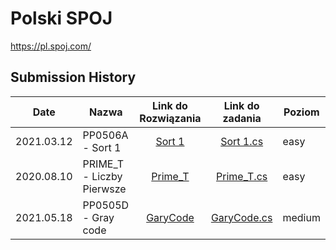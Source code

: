 Polski SPOJ
=================
https://pl.spoj.com/

Submission History
------------------
|Date|Nazwa              | Link do Rozwiązania                          | Link do zadania                                    | Poziom         |
|-------|-----------------|:--------------------------------------------:|:--------------------------------------------------:|--------------|
|2021.03.12|PP0506A - Sort 1   | [Sort 1](https://www.spoj.com/problems/TEST/)|[Sort 1.cs](https://github.com/Seqiiu/Spoj/blob/main/easy/PP0506A%20-%20Sort%201/Program.cs)|easy |
|2020.08.10|PRIME_T - Liczby Pierwsze  | [Prime_T](https://pl.spoj.com/problems/PRIME_T/)| [Prime_T.cs](https://github.com/Seqiiu/Spoj/blob/main/easy/Prime_T/Program.cs)| easy   |
|2021.05.18|PP0505D - Gray code  | [GaryCode](https://pl.spoj.com/problems/PP0505D/)| [GaryCode.cs](https://github.com/Seqiiu/Spoj/blob/main/medium/Garycode.cs)| medium  |
